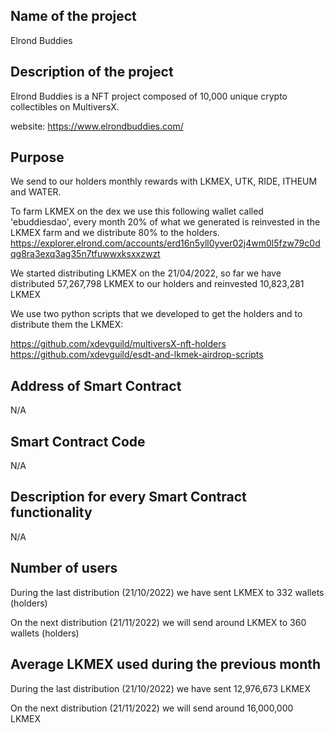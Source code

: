 ## Name of the project
Elrond Buddies

## Description of the project
Elrond Buddies is a NFT project composed of 10,000 unique crypto collectibles on MultiversX.

website: https://www.elrondbuddies.com/

## Purpose
We send to our holders monthly rewards with LKMEX, UTK, RIDE, ITHEUM and WATER.

To farm LKMEX on the dex we use this following wallet called 'ebuddiesdao', every month 20% of what we generated is reinvested in the LKMEX farm and we distribute 80% to the holders.
https://explorer.elrond.com/accounts/erd16n5yll0yver02j4wm0l5fzw79c0dqg8ra3exq3ag35n7tfuwwxksxxzwzt

We started distributing LKMEX on the 21/04/2022, so far we have distributed 57,267,798 LKMEX to our holders and reinvested 10,823,281 LKMEX

We use two python scripts that we developed to get the holders and to distribute them the LKMEX:

https://github.com/xdevguild/multiversX-nft-holders
https://github.com/xdevguild/esdt-and-lkmek-airdrop-scripts

## Address of Smart Contract
N/A

## Smart Contract Code
N/A

## Description for every Smart Contract functionality
N/A

## Number of users
During the last distribution (21/10/2022) we have sent LKMEX to 332 wallets (holders)

On the next distribution (21/11/2022) we will send around LKMEX to 360 wallets (holders)

## Average LKMEX used during the previous month
During the last distribution (21/10/2022) we have sent 12,976,673 LKMEX

On the next distribution (21/11/2022) we will send around 16,000,000 LKMEX
